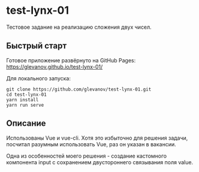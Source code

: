 # test-lynx-01
Тестовое задание на реализацию сложения двух чисел.

## Быстрый старт
Готовое приложение развёрнуто на GitHub Pages: https://glevanov.github.io/test-lynx-01/

Для локального запуска: 
```
git clone https://github.com/glevanov/test-lynx-01.git
cd test-lynx-01
yarn install
yarn run serve
```

## Описание
Использованы Vue и vue-cli.
Хотя это избыточно для решения задачи, посчитал разумным использовать Vue, раз он указан в вакансии.


Одна из особенностей моего решения - создание кастомного компонента input с сохранением двустороннего связывания поля value.
